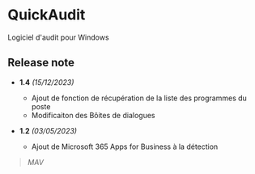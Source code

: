 # QuickAudit
Logiciel d'audit pour Windows   
## Release note
* **1.4** *(15/12/2023)*
    * Ajout de fonction de récupération de la liste des programmes du poste
    * Modificaiton des Bôites de dialogues 

* **1.2** *(03/05/2023)*
    * Ajout de Microsoft 365 Apps for Business à la détection

>*MAV*